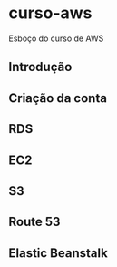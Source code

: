 # curso-aws
Esboço do curso de AWS

## Introdução 

## Criação da conta

## RDS

## EC2

## S3

## Route 53

## Elastic Beanstalk
